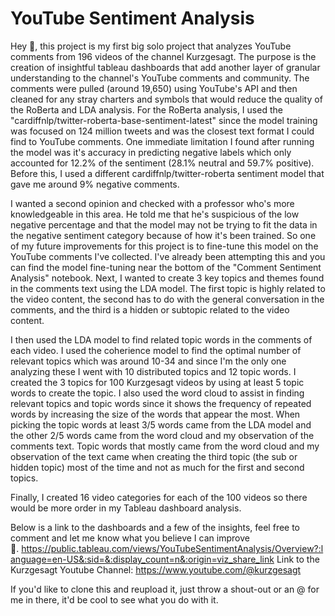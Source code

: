 # YouTube Sentiment Analysis
Hey 👋, this project is my first big solo project that analyzes YouTube comments from 196 videos of the channel Kurzgesagt. The purpose is the creation of insightful tableau dashboards that add another layer of granular understanding to the channel's YouTube comments and community. The comments were pulled (around 19,650) using YouTube's API and then cleaned for any stray charters and symbols that would reduce the quality of the RoBerta and LDA analysis. For the RoBerta analysis, I used the "cardiffnlp/twitter-roberta-base-sentiment-latest" since the model training was focused on 124 million tweets and was the closest text format I could find to YouTube comments. One immediate limitation I found after running the model was it's accuracy in predicting negative labels which only accounted for 12.2% of the sentiment (28.1% neutral and 59.7% positive). Before this, I used a different cardiffnlp/twitter-roberta sentiment model that gave me around 9% negative comments.

I wanted a second opinion and checked with a professor who's more knowledgeable in this area. He told me that he's suspicious of the low negative percentage and that the model may not be trying to fit the data in the negative sentiment category because of how it's been trained. So one of my future improvements for this project is to fine-tune this model on the YouTube comments I've collected. I've already been attempting this and you can find the model fine-tuning near the bottom of the "Comment Sentiment Analysis" notebook. Next, I wanted to create 3 key topics and themes found in the comments text using the LDA model. The first topic is highly related to the video content, the second has to do with the general conversation in the comments, and the third is a hidden or subtopic related to the video content.

I then used the LDA model to find related topic words in the comments of each video. I used the coherience model to find the optimal number of relevant topics which was around 10-34 and since I'm the only one analyzing these I went with 10 distributed topics and 12 topic words. I created the 3 topics for 100 Kurzgesagt videos by using at least 5 topic words to create the topic. I also used the word cloud to assist in finding relevant topics and topic words since it shows the frequency of repeated words by increasing the size of the words that appear the most. When picking the topic words at least 3/5 words came from the LDA model and the other 2/5 words came from the word cloud and my observation of the comments text. Topic words that mostly came from the word cloud and my observation of the text came when creating the third topic (the sub or hidden topic) most of the time and not as much for the first and second topics.

Finally, I created 16 video categories for each of the 100 videos so there would be more order in my Tableau dashboard analysis.

Below is a link to the dashboards and a few of the insights, feel free to comment and let me know what you believe I can improve 🫡. https://public.tableau.com/views/YouTubeSentimentAnalysis/Overview?:language=en-US&:sid=&:display_count=n&:origin=viz_share_link
Link to the Kurzgesagt Youtube Channel: https://www.youtube.com/@kurzgesagt

If you'd like to clone this and reupload it, just throw a shout-out or an @ for me in there, it'd be cool to see what you do with it. 

